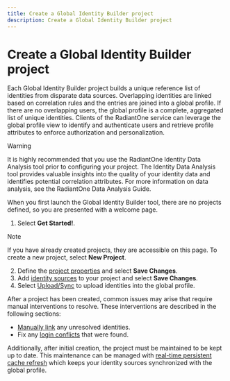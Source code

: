 ```yaml
---
title: Create a Global Identity Builder project
description: Create a Global Identity Builder project
---
```


# Create a Global Identity Builder project

Each Global Identity Builder project builds a unique reference list of identities from disparate data sources. Overlapping identities are linked based on correlation rules and the entries are joined into a global profile. If there are no overlapping users, the global profile is a complete, aggregated list of unique identities. Clients of the RadiantOne service can leverage the global profile view to identify and authenticate users and retrieve profile attributes to enforce authorization and personalization.

>[!warning]
>It is highly recommended that you use the RadiantOne Identity Data Analysis tool prior to configuring your project. The Identity Data Analysis tool provides valuable insights into the quality of your identity data and identifies potential correlation attributes. For more information on data analysis, see the RadiantOne Data Analysis Guide.

When you first launch the Global Identity Builder tool, there are no projects defined, so you are presented with a welcome page.

1. Select **Get Started!**.

>[!note]
>If you have already created projects, they are accessible on this page. To create a new project, select **New Project**.

2. Define the [project properties](project-properties.md) and select **Save Changes**.
3. Add [identity sources](identity-sources.md) to your project and select **Save Changes**.
4. Select [Upload/Sync](upload.md) to upload identities into the global profile.

After a project has been created, common issues may arise that require manual interventions to resolve. These interventions are described in the following sections:

- [Manually link](../identity-administration.md) any unresolved identities.
- Fix any [login conflicts](../identity-administration.md#login-conflict-analysis) that were found.

Additionally, after initial creation, the project must be maintained to be kept up to date. This maintenance can be managed with [real-time persistent cache refresh](../manage-persistent-cache/overview.md) which keeps your identity sources synchronized with the global profile.
